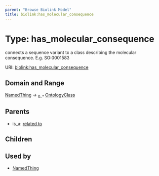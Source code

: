 ```yaml
---
parent: "Browse Biolink Model"
title: biolink:has_molecular_consequence
---
```


# Type: has_molecular_consequence


connects a sequence variant to a class describing the molecular consequence. E.g.  SO:0001583

URI: [biolink:has_molecular_consequence](https://w3id.org/biolink/vocab/has_molecular_consequence)



## Domain and Range

[NamedThing](NamedThing.md) ->  <sub>0..*</sub> [OntologyClass](OntologyClass.md)

## Parents

 *  is_a: [related to](related_to.md)

## Children


## Used by

 * [NamedThing](NamedThing.md)
